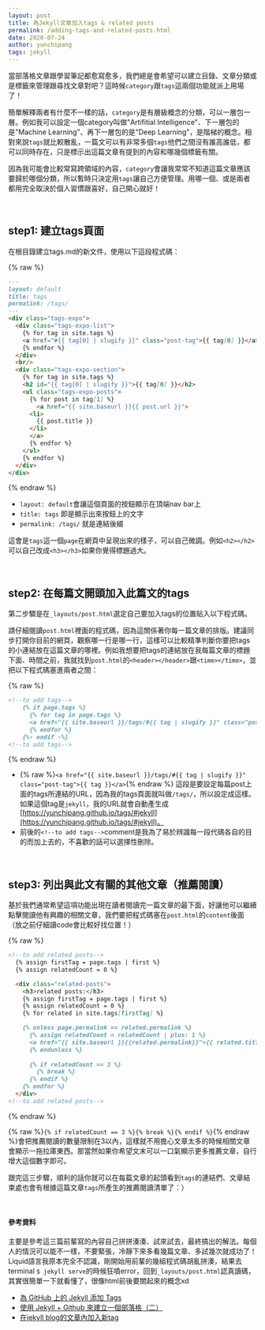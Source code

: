 ```yaml
---
layout: post
title: 為Jekyll文章加入tags & related posts
permalink: /adding-tags-and-related-posts.html
date: 2020-07-24
author: yunchipang
tags: jekyll
---
```

當部落格文章跟學習筆記都愈寫愈多，我們總是會希望可以建立目錄、文章分類或是標籤來管理跟尋找文章對吧？這時候`category`跟`tags`這兩個功能就派上用場了！

簡單解釋兩者有什麼不一樣的話，`category`是有層級概念的分類，可以一層包一層。例如我可以設定一個category叫做"Artifitial Intelligence"、下一層包的是"Machine Learning"、再下一層包的是"Deep Learning"，是階梯的概念。相對來說`tags`就比較散亂，一篇文可以有非常多個`tags`他們之間沒有誰高誰低，都可以同時存在，只是標示出這篇文章有提到的內容和哪幾個標籤有關。

因為我可能會比較常寫跨領域的內容，`category`會讓我常常不知道這篇文章應該要歸於哪個分類，所以暫時只決定用`tags`讓自己方便管理。用哪一個、或是兩者都用完全取決於個人習慣跟喜好，自己開心就好！

<br/>

## step1: 建立tags頁面
在根目錄建立tags.md的新文件，使用以下這段程式碼：

{% raw %}
```md
---
layout: default
title: tags
permalink: /tags/
---
<div class="tags-expo">
  <div class="tags-expo-list">
    {% for tag in site.tags %}
    <a href="#{{ tag[0] | slugify }}" class="post-tag">{{ tag[0] }}</a>
    {% endfor %}
  </div>
  <br/>
  <div class="tags-expo-section">
    {% for tag in site.tags %}
    <h2 id="{{ tag[0] | slugify }}">{{ tag[0] }}</h2>
    <ul class="tags-expo-posts">
      {% for post in tag[1] %}
        <a href="{{ site.baseurl }}{{ post.url }}">
      <li>
        {{ post.title }}
      </li>
      </a>
      {% endfor %}
    </ul>
    {% endfor %}
  </div>
</div>
```
{% endraw %}

- `layout: default`會讓這個頁面的按鈕顯示在頂端nav bar上
- `title: tags` 即是顯示出來按鈕上的文字
- `permalink: /tags/` 就是連結後綴

這會是`tags`這一個`page`在網頁中呈現出來的樣子，可以自己微調。例如`<h2></h2>`可以自己改成`<h3></h3>`如果你覺得標題過大。

<br/>

## step2: 在每篇文開頭加入此篇文的tags
第二步驟是在`_layouts/post.html`選定自己要加入tags的位置貼入以下程式碼。

請仔細閱讀`post.html`裡面的程式碼，因為這關係著你每一篇文章的排版。建議同步打開你目前的網頁，觀察哪一行是哪一行，這樣可以比較精準判斷你要把tags的小連結放在這篇文章的哪裡。例如我想要把tags的連結放在我每篇文章的標題下面、時間之前，我就找到`post.html`的`<header></header>`跟`<time></time>`，並把以下程式碼塞進兩者之間：

{% raw %}
```md
<!--to add tags-->
    {% if page.tags %}
      {% for tag in page.tags %}
      <a href="{{ site.baseurl }}/tags/#{{ tag | slugify }}" class="post-tag">{{ tag }}</a>
      {% endfor %}
    {%- endif -%}
<!--to add tags-->
```
{% endraw %}

- {% raw %}`<a href="{{ site.baseurl }}/tags/#{{ tag | slugify }}" class="post-tag">{{ tag }}</a>`{% endraw %} 這段是要設定每篇post上面的tags所連結的URL，因為我的tags頁面就叫做`/tags/`，所以設定成這樣。如果這個tag是`jekyll`，我的URL就會自動產生成[https://yunchipang.github.io/tags/#jekyll](https://yunchipang.github.io/tags/#jekyll)。
- 前後的`<!--to add tags-->`comment是我為了易於辨識每一段代碼各自的目的而加上去的，不喜歡的話可以選擇性刪除。

<br/>

## step3: 列出與此文有關的其他文章（推薦閱讀）
基於我們通常希望這項功能出現在讀者閱讀完一篇文章的最下面，好讓他可以繼續點擊閱讀他有興趣的相關文章，我們要把程式碼塞在`post.html`的`content`後面（放之前仔細讀code會比較好找位置！）

{% raw %}
```md
<!--to add related posts-->
  {% assign firstTag = page.tags | first %}
  {% assign relatedCount = 0 %}

  <div class="related-posts">
    <h3>related posts:</h3>
    {% assign firstTag = page.tags | first %}
    {% assign relatedCount = 0 %}
    {% for related in site.tags[firstTag] %}

    {% unless page.permalink == related.permalink %}
      {% assign relatedCount = relatedCount | plus: 1 %}
      <a href="{{ site.baseurl }}{{related.permalink}}">{{ related.title }}</a><br>
      {% endunless %}
        
      {% if relatedCount == 3 %}
        {% break %}
      {% endif %}
    {% endfor %}
  </div>
<!--to add related posts-->
```
{% endraw %}
    
{% raw %}`{% if relatedCount == 3 %}{% break %}{% endif %}`{% endraw %}會把推薦閱讀的數量限制在3以內，這樣就不用擔心文章太多的時候相關文章會顯示一拖拉庫東西。那當然如果你希望文末可以一口氣顯示更多推薦文章，自行增大這個數字即可。

跟完這三步驟，順利的話你就可以在每篇文章的起頭看到`tags`的連結們、文章結束處也會有根據這篇文章`tags`所產生的推薦閱讀清單了：）

<br/>

#### 參考資料
主要是參考這三篇前輩寫的內容自己拼拼湊湊、試來試去，最終搞出的解法。每個人的情況可以能不一樣，不要緊張，冷靜下來多看幾篇文章、多試幾次就成功了！Liquid語言我原本完全不認識，剛開始用前輩的幾組程式碼胡亂拼湊，結果去terminal `$ jekyll serve`的時候狂噴error，回到`_layouts/post.html`認真讀碼，其實很簡單一下就看懂了，很像html前後要關起來的概念xd

- [為 GitHub 上的 Jekyll 添加 Tags](https://nk910216.github.io/2017/08/11/UsingTagsForJekyll/)
- [使用 Jekyll + Github 來建立一個部落格（二）](https://mmiooimm.github.io/2018/09/12/2018-09-12-add-tag-to-jekyll/)
- [在jekyll blog的文章內加入新tag](https://ithelp.ithome.com.tw/articles/10210700)

<br/>
